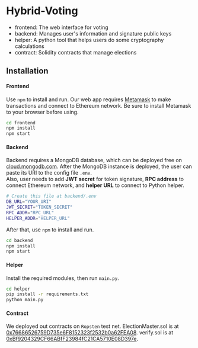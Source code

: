 # Hybrid-Voting

- frontend: The web interface for voting
- backend: Manages user's information and signature public keys
- helper: A python tool that helps users do some cryptography calculations
- contract: Solidity contracts that manage elections

## Installation

#### Frontend
Use `npm` to install and run.
Our web app requires [Metamask](https://metamask.io/) to make transactions and connect to Ethereum network. Be sure to install Metamask to your browser before using.

```bash
cd frontend
npm install
npm start
```

#### Backend
Backend requires a MongoDB database, which can be deployed free on [cloud.mongodb.com](https://www.mongodb.com/cloud).
After the MongoDB instance is deployed, the user can paste its URI to the config file `.env`.<br>
Also, user needs to add **JWT secret** for token signature, **RPC address** to connect Ethereum network, and **helper URL** to connect to Python helper.

```bash
# Create this file at backend/.env
DB_URL="YOUR_URI"
JWT_SECRET="TOKEN_SECRET"
RPC_ADDR="RPC_URL"
HELPER_ADDR="HELPER_URL"
```

After that, use `npm` to install and run.
```bash
cd backend
npm install
npm start
```

#### Helper
Install the required modules, then run `main.py`.
```bash
cd helper
pip install -r requirements.txt
python main.py
```

#### Contract
We deployed out contracts on `Ropsten` test net.
ElectionMaster.sol is at [0x76686526759D735e6F8152323f2532b0a62FEA08](https://ropsten.etherscan.io/address/0x76686526759D735e6F8152323f2532b0a62FEA08).
verify.sol is at [0xBf9204329CF66ABfF23984fC21CA5710E08D397e](https://ropsten.etherscan.io/address/0xBf9204329CF66ABfF23984fC21CA5710E08D397e).